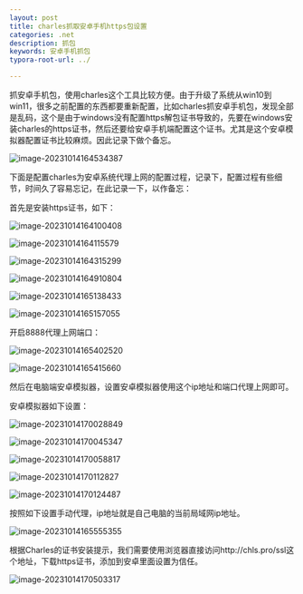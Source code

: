 ```yaml
---
layout: post
title: charles抓取安卓手机https包设置
categories: .net
description: 抓包
keywords: 安卓手机抓包
typora-root-url: ../

---
```


抓安卓手机包，使用charles这个工具比较方便。由于升级了系统从win10到win11，很多之前配置的东西都要重新配置，比如charles抓安卓手机包，发现全部是乱码，这个是由于windows没有配置https解包证书导致的，先要在windows安装charles的https证书，然后还要给安卓手机端配置这个证书。尤其是这个安卓模拟器配置证书比较麻烦。因此记录下做个备忘。

![image-20231014164534387](/images/posts/image-20231014164534387.png)



下面是配置charles为安卓系统代理上网的配置过程，记录下，配置过程有些细节，时间久了容易忘记，在此记录一下，以作备忘：

首先是安装https证书，如下：

![image-20231014164100408](/images/posts/image-20231014164100408.png)

![image-20231014164115579](/images/posts/image-20231014164115579.png)

![image-20231014164315299](/images/posts/image-20231014164315299.png)

![image-20231014164910804](/images/posts/image-20231014164910804.png)

![image-20231014165138433](/images/posts/image-20231014165138433.png)

![image-20231014165157055](/images/posts/image-20231014165157055.png)

开启8888代理上网端口：

![image-20231014165402520](/images/posts/image-20231014165402520.png)

![image-20231014165415660](/images/posts/image-20231014165415660.png)

然后在电脑端安卓模拟器，设置安卓模拟器使用这个ip地址和端口代理上网即可。

安卓模拟器如下设置：

![image-20231014170028849](/images/posts/image-20231014170028849.png)

![image-20231014170045347](/images/posts/image-20231014170045347.png)

![image-20231014170058817](/images/posts/image-20231014170058817.png)

![image-20231014170112827](/images/posts/image-20231014170112827.png)

![image-20231014170124487](/images/posts/image-20231014170124487.png)



按照如下设置手动代理，ip地址就是自己电脑的当前局域网ip地址。



![image-20231014165555355](/images/posts/image-20231014165555355.png)

根据Charles的证书安装提示，我们需要使用浏览器直接访问http://chls.pro/ssl这个地址，下载https证书，添加到安卓里面设置为信任。

![image-20231014170503317](/images/posts/image-20231014170503317.png)

